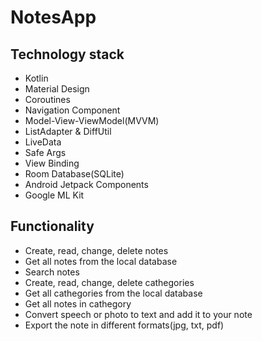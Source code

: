 # NotesApp
## Technology stack
* Kotlin
* Material Design
* Coroutines
* Navigation Component
* Model-View-ViewModel(MVVM)
* ListAdapter & DiffUtil
* LiveData
* Safe Args
* View Binding
* Room Database(SQLite)
* Android Jetpack Components
* Google ML Kit

## Functionality
* Create, read, change, delete notes
* Get all notes from the local database
* Search notes
* Create, read, change, delete cathegories
* Get all cathegories from the local database
* Get all notes in cathegory
* Convert speech or photo to text and add it to your note
* Export the note in different formats(jpg, txt, pdf)
